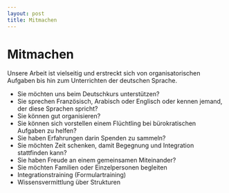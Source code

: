 ```yaml
---
layout: post
title: Mitmachen
---
```


# Mitmachen

Unsere Arbeit ist vielseitig und erstreckt sich von organisatorischen Aufgaben bis hin zum Unterrichten der deutschen Sprache.

* Sie möchten uns beim Deutschkurs unterstützen?
* Sie sprechen Französisch, Arabisch oder Englisch oder kennen jemand, der diese Sprachen spricht?
* Sie können gut organisieren?
* Sie können sich vorstellen einem Flüchtling bei bürokratischen Aufgaben zu helfen?
* Sie haben Erfahrungen darin Spenden zu sammeln?
* Sie möchten Zeit schenken, damit Begegnung und Integration stattfinden kann?
* Sie haben Freude an einem gemeinsamen Miteinander?
* Sie möchten Familien oder Einzelpersonen begleiten
* Integrationstraining (Formulartraining)
* Wissensvermittlung über Strukturen 
